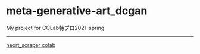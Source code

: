 # meta-generative-art_dcgan

My project for CCLab特プロ2021-spring
___

[neort_scraper colab](https://colab.research.google.com/drive/1y8qqHpsRTFgEWiEArKtg11FT4vlYFCmB?usp=sharing)
